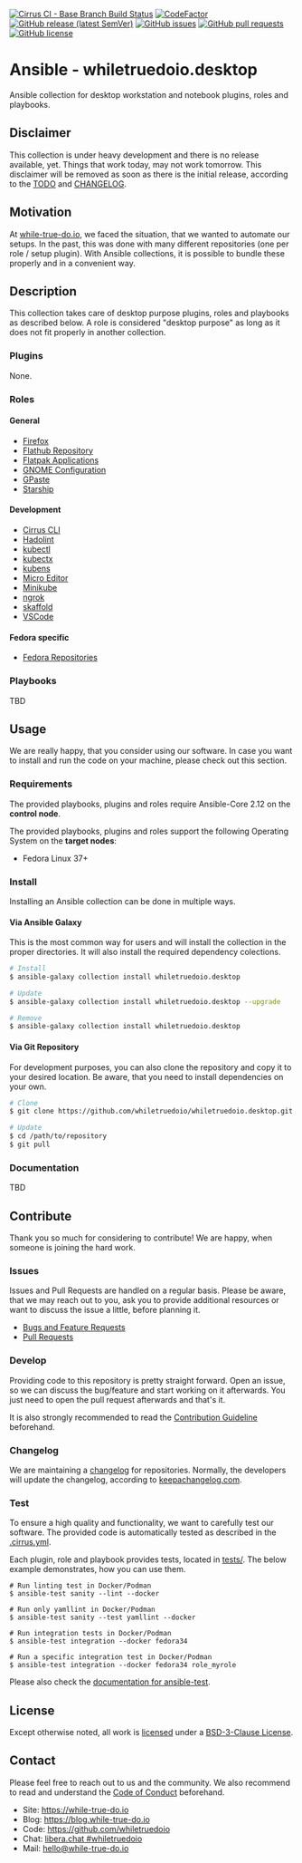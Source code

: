 <!--
reference: https://www.makeareadme.com/
reference: https://commonmark.org/
-->

[![Cirrus CI - Base Branch Build Status](https://img.shields.io/cirrus/github/whiletruedoio/whiletruedoio.desktop?logo=Cirrus-ci)](https://cirrus-ci.com/github/whiletruedoio/whiletruedoio.desktop)
[![CodeFactor](https://www.codefactor.io/repository/github/whiletruedoio/whiletruedoio.desktop/badge)](https://www.codefactor.io/repository/github/whiletruedoio/whiletruedoio.desktop)
[![GitHub release (latest SemVer)](https://img.shields.io/github/v/release/whiletruedoio/whiletruedoio.desktop?logo=GitHub&label=Release&sort=semver)](https://github.com/whiletruedoio/whiletruedoio.desktop/releases)
[![GitHub issues](https://img.shields.io/github/issues/whiletruedoio/whiletruedoio.desktop)](https://github.com/whiletruedoio/whiletruedoio.desktop/issues)
[![GitHub pull requests](https://img.shields.io/github/issues-pr/whiletruedoio/whiletruedoio.desktop)](https://github.com/whiletruedoio/whiletruedoio.desktop/pulls)
[![GitHub license](https://img.shields.io/github/license/whiletruedoio/whiletruedoio.desktop)](https://github.com/whiletruedoio/whiletruedoio.desktop/blob/main/LICENSE)

# Ansible - whiletruedoio.desktop

Ansible collection for desktop workstation and notebook plugins, roles and
playbooks.

## Disclaimer

This collection is under heavy development and there is no release available,
yet. Things that work today, may not work tomorrow. This disclaimer will be
removed as soon as there is the initial release, according to the
[TODO](./docs/TODO.md) and [CHANGELOG](CHANGELOG.md).

## Motivation

At [while-true-do.io](https://while-true-do.io), we faced the situation, that
we wanted to automate our setups. In the past, this was done with many different
repositories (one per role / setup plugin). With Ansible collections, it is
possible to bundle these properly and in a convenient way.

## Description

This collection takes care of desktop purpose plugins, roles and playbooks as
described below. A role is considered "desktop purpose" as long as it does not
fit properly in another collection.

### Plugins

None.

### Roles

#### General

- [Firefox](./roles/firefox/)
- [Flathub Repository](./roles/flathub_repos/)
- [Flatpak Applications](./roles/flatpak_apps/)
- [GNOME Configuration](./roles/gnome_config/)
- [GPaste](./roles/gpaste/)
- [Starship](./roles/starship/)

#### Development

- [Cirrus CLI](./roles/cirrus_cli/)
- [Hadolint](./roles/hadolint/)
- [kubectl](./roles/kubectl/)
- [kubectx](./roles/kubectx/)
- [kubens](./roles/kubens/)
- [Micro Editor](./roles/micro/)
- [Minikube](./roles/minikube/)
- [ngrok](./roles/ngrok/)
- [skaffold](./roles/skaffold/)
- [VSCode](./roles/visualstudiocode/)

#### Fedora specific

- [Fedora Repositories](./roles/fedora_repos/)

### Playbooks

TBD

## Usage

We are really happy, that you consider using our software. In case you want to
install and run the code on your machine, please check out this section.

### Requirements

The provided playbooks, plugins and roles require Ansible-Core 2.12 on the
**control node**.

The provided playbooks, plugins and roles support the following Operating System
on the **target nodes**:

- Fedora Linux 37+

### Install

Installing an Ansible collection can be done in multiple ways.

#### Via Ansible Galaxy

This is the most common way for users and will install the collection in the
proper directories. It will also install the required dependency colections.

```sh
# Install
$ ansible-galaxy collection install whiletruedoio.desktop

# Update
$ ansible-galaxy collection install whiletruedoio.desktop --upgrade

# Remove
$ ansible-galaxy collection install whiletruedoio.desktop
```

#### Via Git Repository

For development purposes, you can also clone the repository and copy it to your
desired location. Be aware, that you need to install dependencies on your own.

```sh
# Clone
$ git clone https://github.com/whiletruedoio/whiletruedoio.desktop.git

# Update
$ cd /path/to/repository
$ git pull
```

### Documentation

<!-- TODO: Documentation

This section describes how to use this collection and where to find additional
documentation.

First steps after the installation?
Important things the user/admin should know?
Could you provide examples to use the code?
Were to find additional documentation?

Optional: Use and link docs/*.md files
-->

TBD

## Contribute

Thank you so much for considering to contribute! We are happy, when someone is
joining the hard work.

### Issues

Issues and Pull Requests are handled on a regular basis. Please be aware, that
we may reach out to you, ask you to provide additional resources or want to
discuss the issue a little, before planning it.

- [Bugs and Feature Requests](https://github.com/whiletruedoio/whiletrueodio.desktop/issues)
- [Pull Requests](https://github.com/whiletruedoio/whiletrueodio.desktop/pulls)

### Develop

Providing code to this repository is pretty straight forward. Open an issue,
so we can discuss the bug/feature and start working on it afterwards. You just
need to open the pull request afterwards and that's it.

It is also strongly recommended to read the
[Contribution Guideline](https://github.com/whiletruedoio/.github/blob/main/docs/CONTRIBUTING.md)
beforehand.

### Changelog

We are maintaining a [changelog](CHANGELOG.md) for repositories. Normally, the
developers will update the changelog, according to
[keepachangelog.com](https://keepachangelog.com/).

### Test

To ensure a high quality and functionality, we want to carefully test our
software. The provided code is automatically tested as described in the
[.cirrus.yml](.cirrus.yml).

Each plugin, role and playbook provides tests, located in
[tests/](./tests/). The below example demonstrates, how you can use them.

```shell
# Run linting test in Docker/Podman
$ ansible-test sanity --lint --docker

# Run only yamllint in Docker/Podman
$ ansible-test sanity --test yamllint --docker

# Run integration tests in Docker/Podman
$ ansible-test integration --docker fedora34

# Run a specific integration test in Docker/Podman
$ ansible-test integration --docker fedora34 role_myrole
```

Please also check the
[documentation for ansible-test](https://docs.ansible.com/ansible/latest/dev_guide/developing_collections_testing.html#testing-collections).

## License

Except otherwise noted, all work is [licensed](LICENSE) under a
[BSD-3-Clause License](https://opensource.org/licenses/BSD-3-Clause).

## Contact

Please feel free to reach out to us and the community. We also recommend to read
and understand the
[Code of Conduct](https://github.com/whiletruedoio/.github/blob/main/docs/CODE_OF_CONDUCT.md)
beforehand.

- Site: <https://while-true-do.io>
- Blog: <https://blog.while-true-do.io>
- Code: <https://github.com/whiletruedoio>
- Chat: [libera.chat #whiletruedoio](https://web.libera.chat/gamja/#whiletruedo)
- Mail: [hello@while-true-do.io](mailto:hello@while-true-do.io)
